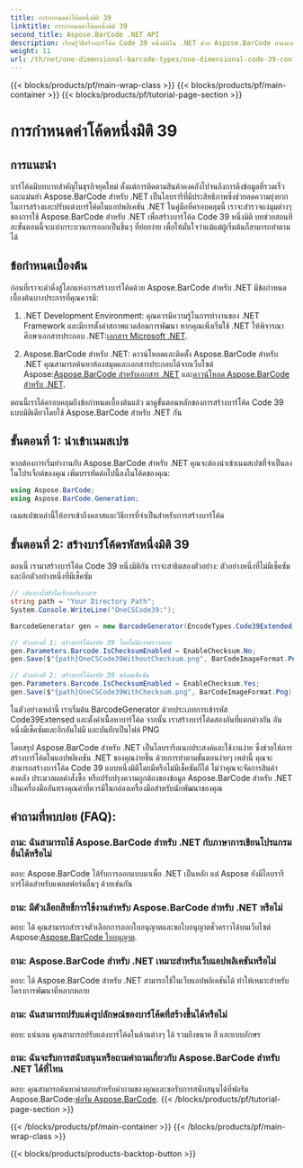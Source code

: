 ```yaml
---
title: การกำหนดค่าโค้ดหนึ่งมิติ 39
linktitle: การกำหนดค่าโค้ดหนึ่งมิติ 39
second_title: Aspose.BarCode .NET API
description: เรียนรู้วิธีสร้างบาร์โค้ด Code 39 หนึ่งมิติใน .NET ด้วย Aspose.BarCode คำแนะนำทีละขั้นตอนสำหรับนักพัฒนา
weight: 11
url: /th/net/one-dimensional-barcode-types/one-dimensional-code-39-configuration/
---
```


{{< blocks/products/pf/main-wrap-class >}}
{{< blocks/products/pf/main-container >}}
{{< blocks/products/pf/tutorial-page-section >}}

# การกำหนดค่าโค้ดหนึ่งมิติ 39


## การแนะนำ

บาร์โค้ดมีบทบาทสำคัญในธุรกิจยุคใหม่ ตั้งแต่การติดตามสินค้าคงคลังไปจนถึงการดึงข้อมูลที่รวดเร็วและแม่นยำ Aspose.BarCode สำหรับ .NET เป็นไลบรารีที่มีประสิทธิภาพซึ่งช่วยลดความยุ่งยากในการสร้างและปรับแต่งบาร์โค้ดในแอปพลิเคชัน .NET ในคู่มือที่ครอบคลุมนี้ เราจะสำรวจแง่มุมต่างๆ ของการใช้ Aspose.BarCode สำหรับ .NET เพื่อสร้างบาร์โค้ด Code 39 หนึ่งมิติ บทช่วยสอนทีละขั้นตอนนี้จะแบ่งกระบวนการออกเป็นชิ้นๆ ที่ย่อยง่าย เพื่อให้มั่นใจว่าแม้แต่ผู้เริ่มต้นก็สามารถทำตามได้

## ข้อกำหนดเบื้องต้น

ก่อนที่เราจะดำดิ่งสู่โลกแห่งการสร้างบาร์โค้ดด้วย Aspose.BarCode สำหรับ .NET มีข้อกำหนดเบื้องต้นบางประการที่คุณควรมี:

1.  .NET Development Environment: คุณควรมีความรู้ในการทำงานของ .NET Framework และมีการตั้งค่าสภาพแวดล้อมการพัฒนา หากคุณเพิ่งเริ่มใช้ .NET ให้พิจารณาศึกษาเอกสารประกอบ .NET:[เอกสาร Microsoft .NET](https://docs.microsoft.com/en-us/dotnet/).

2. Aspose.BarCode สำหรับ .NET: ดาวน์โหลดและติดตั้ง Aspose.BarCode สำหรับ .NET คุณสามารถค้นหาห้องสมุดและเอกสารประกอบได้จากเว็บไซต์ Aspose:[Aspose.BarCode สำหรับเอกสาร .NET](https://reference.aspose.com/barcode/net/) และ[ดาวน์โหลด Aspose.BarCode สำหรับ .NET](https://releases.aspose.com/barcode/net/).

ตอนนี้เราได้ครอบคลุมถึงข้อกำหนดเบื้องต้นแล้ว มาดูขั้นตอนหลักของการสร้างบาร์โค้ด Code 39 แบบมิติเดียวโดยใช้ Aspose.BarCode สำหรับ .NET กัน

## ขั้นตอนที่ 1: นำเข้าเนมสเปซ
หากต้องการเริ่มทำงานกับ Aspose.BarCode สำหรับ .NET คุณจะต้องนำเข้าเนมสเปซที่จำเป็นลงในโปรเจ็กต์ของคุณ เพิ่มบรรทัดต่อไปนี้ลงในโค้ดของคุณ:

```csharp
using Aspose.BarCode;
using Aspose.BarCode.Generation;
```

เนมสเปซเหล่านี้ให้การเข้าถึงคลาสและวิธีการที่จำเป็นสำหรับการสร้างบาร์โค้ด

## ขั้นตอนที่ 2: สร้างบาร์โค้ดรหัสหนึ่งมิติ 39

ตอนนี้ เรามาสร้างบาร์โค้ด Code 39 หนึ่งมิติกัน เราจะสาธิตสองตัวอย่าง: ตัวอย่างหนึ่งที่ไม่มีเช็คซัม และอีกตัวอย่างหนึ่งที่มีเช็คซัม

```csharp
// เส้นทางไปยังไดเร็กทอรีเอกสาร
string path = "Your Directory Path";
System.Console.WriteLine("OneCSCode39:");

BarcodeGenerator gen = new BarcodeGenerator(EncodeTypes.Code39Extended, "CODE");

// ตัวอย่างที่ 1: สร้างบาร์โค้ดรหัส 39 โดยไม่มีการตรวจสอบ
gen.Parameters.Barcode.IsChecksumEnabled = EnableChecksum.No;
gen.Save($"{path}OneCSCode39WithoutChecksum.png", BarCodeImageFormat.Png);

// ตัวอย่างที่ 2: สร้างบาร์โค้ดรหัส 39 พร้อมเช็คซัม
gen.Parameters.Barcode.IsChecksumEnabled = EnableChecksum.Yes;
gen.Save($"{path}OneCSCode39WithChecksum.png", BarCodeImageFormat.Png);
```

ในตัวอย่างเหล่านี้ เราเริ่มต้น BarcodeGenerator ด้วยประเภทการเข้ารหัส Code39Extensed และตั้งค่าเนื้อหาบาร์โค้ด จากนั้น เราสร้างบาร์โค้ดสองอันที่แตกต่างกัน อันหนึ่งมีเช็คซัมและอีกอันไม่มี และบันทึกเป็นไฟล์ PNG

โดยสรุป Aspose.BarCode สำหรับ .NET เป็นไลบรารีอเนกประสงค์และใช้งานง่าย ซึ่งช่วยให้การสร้างบาร์โค้ดในแอปพลิเคชัน .NET ของคุณง่ายขึ้น ด้วยการทำตามขั้นตอนง่ายๆ เหล่านี้ คุณจะสามารถสร้างบาร์โค้ด Code 39 แบบหนึ่งมิติโดยมีหรือไม่มีเช็คซัมก็ได้ ไม่ว่าคุณจะจัดการสินค้าคงคลัง ประมวลผลคำสั่งซื้อ หรือปรับปรุงความถูกต้องของข้อมูล Aspose.BarCode สำหรับ .NET เป็นเครื่องมืออันทรงคุณค่าที่ควรมีในกล่องเครื่องมือสำหรับนักพัฒนาของคุณ

## คำถามที่พบบ่อย (FAQ):

### ถาม: ฉันสามารถใช้ Aspose.BarCode สำหรับ .NET กับภาษาการเขียนโปรแกรมอื่นได้หรือไม่
ตอบ: Aspose.BarCode ได้รับการออกแบบมาเพื่อ .NET เป็นหลัก แต่ Aspose ยังมีไลบรารีบาร์โค้ดสำหรับแพลตฟอร์มอื่นๆ ด้วยเช่นกัน

### ถาม: มีตัวเลือกสิทธิ์การใช้งานสำหรับ Aspose.BarCode สำหรับ .NET หรือไม่
ตอบ: ได้ คุณสามารถสำรวจตัวเลือกการออกใบอนุญาตและขอใบอนุญาตชั่วคราวได้บนเว็บไซต์ Aspose:[Aspose.BarCode ใบอนุญาต](https://purchase.aspose.com/temporary-license/).

### ถาม: Aspose.BarCode สำหรับ .NET เหมาะสำหรับเว็บแอปพลิเคชันหรือไม่
ตอบ: ได้ Aspose.BarCode สำหรับ .NET สามารถใช้ในเว็บแอปพลิเคชันได้ ทำให้เหมาะสำหรับโครงการพัฒนาที่หลากหลาย

### ถาม: ฉันสามารถปรับแต่งรูปลักษณ์ของบาร์โค้ดที่สร้างขึ้นได้หรือไม่
ตอบ: แน่นอน คุณสามารถปรับแต่งบาร์โค้ดในด้านต่างๆ ได้ รวมถึงขนาด สี และแบบอักษร

### ถาม: ฉันจะรับการสนับสนุนหรือถามคำถามเกี่ยวกับ Aspose.BarCode สำหรับ .NET ได้ที่ไหน
 ตอบ: คุณสามารถค้นหาคำตอบสำหรับคำถามของคุณและขอรับการสนับสนุนได้ที่ฟอรัม Aspose.BarCode:[ฟอรั่ม Aspose.BarCode](https://forum.aspose.com/c/barcode/13).
{{< /blocks/products/pf/tutorial-page-section >}}

{{< /blocks/products/pf/main-container >}}
{{< /blocks/products/pf/main-wrap-class >}}

{{< blocks/products/products-backtop-button >}}
